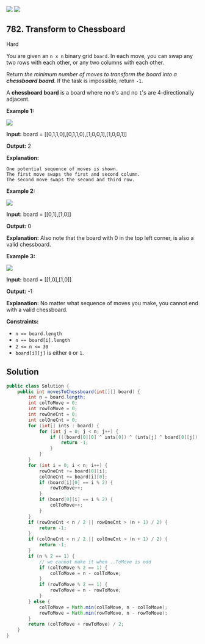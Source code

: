 [![](https://img.shields.io/github/stars/javadev/LeetCode-in-Java?label=Stars&style=flat-square)](https://github.com/javadev/LeetCode-in-Java)
[![](https://img.shields.io/github/forks/javadev/LeetCode-in-Java?label=Fork%20me%20on%20GitHub%20&style=flat-square)](https://github.com/javadev/LeetCode-in-Java/fork)

## 782\. Transform to Chessboard

Hard

You are given an `n x n` binary grid `board`. In each move, you can swap any two rows with each other, or any two columns with each other.

Return _the minimum number of moves to transform the board into a **chessboard board**_. If the task is impossible, return `-1`.

A **chessboard board** is a board where no `0`'s and no `1`'s are 4-directionally adjacent.

**Example 1:**

![](https://assets.leetcode.com/uploads/2021/06/29/chessboard1-grid.jpg)

**Input:** board = \[\[0,1,1,0],[0,1,1,0],[1,0,0,1],[1,0,0,1]]

**Output:** 2

**Explanation:**

    One potential sequence of moves is shown.
    The first move swaps the first and second column.
    The second move swaps the second and third row. 

**Example 2:**

![](https://assets.leetcode.com/uploads/2021/06/29/chessboard2-grid.jpg)

**Input:** board = \[\[0,1],[1,0]]

**Output:** 0

**Explanation:** Also note that the board with 0 in the top left corner, is also a valid chessboard. 

**Example 3:**

![](https://assets.leetcode.com/uploads/2021/06/29/chessboard3-grid.jpg)

**Input:** board = \[\[1,0],[1,0]]

**Output:** -1

**Explanation:** No matter what sequence of moves you make, you cannot end with a valid chessboard. 

**Constraints:**

*   `n == board.length`
*   `n == board[i].length`
*   `2 <= n <= 30`
*   `board[i][j]` is either `0` or `1`.

## Solution

```java
public class Solution {
    public int movesToChessboard(int[][] board) {
        int n = board.length;
        int colToMove = 0;
        int rowToMove = 0;
        int rowOneCnt = 0;
        int colOneCnt = 0;
        for (int[] ints : board) {
            for (int j = 0; j < n; j++) {
                if (((board[0][0] ^ ints[0]) ^ (ints[j] ^ board[0][j])) == 1) {
                    return -1;
                }
            }
        }
        for (int i = 0; i < n; i++) {
            rowOneCnt += board[0][i];
            colOneCnt += board[i][0];
            if (board[i][0] == i % 2) {
                rowToMove++;
            }
            if (board[0][i] == i % 2) {
                colToMove++;
            }
        }
        if (rowOneCnt < n / 2 || rowOneCnt > (n + 1) / 2) {
            return -1;
        }
        if (colOneCnt < n / 2 || colOneCnt > (n + 1) / 2) {
            return -1;
        }
        if (n % 2 == 1) {
            // we cannot make it when ..ToMove is odd
            if (colToMove % 2 == 1) {
                colToMove = n - colToMove;
            }
            if (rowToMove % 2 == 1) {
                rowToMove = n - rowToMove;
            }
        } else {
            colToMove = Math.min(colToMove, n - colToMove);
            rowToMove = Math.min(rowToMove, n - rowToMove);
        }
        return (colToMove + rowToMove) / 2;
    }
}
```